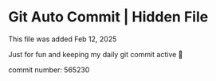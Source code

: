 # Git Auto Commit | Hidden File

This file was added Feb 12, 2025

Just for fun and keeping my daily git commit active 🤪

commit number: 565230
